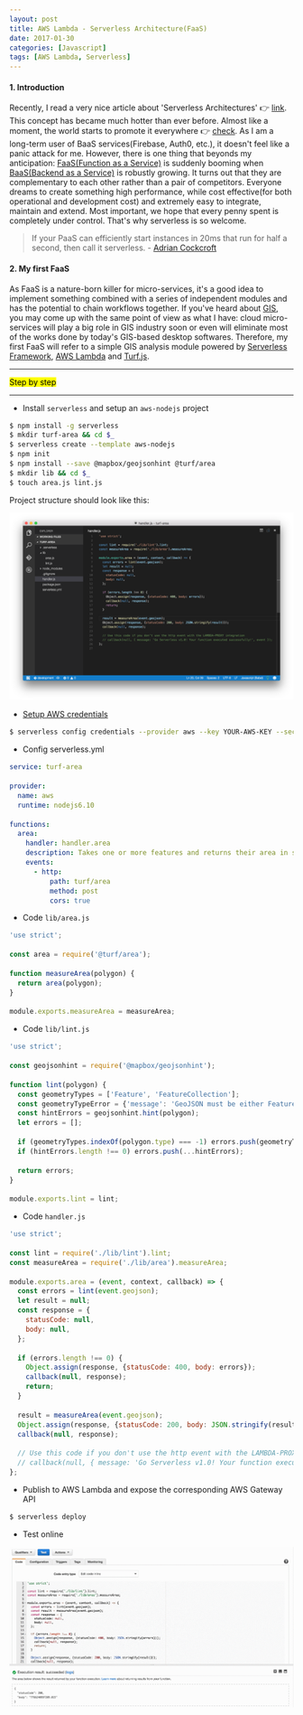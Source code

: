 ```yaml
---
layout: post
title: AWS Lambda - Serverless Architecture(FaaS)
date: 2017-01-30
categories: [Javascript]
tags: [AWS Lambda, Serverless]
---
```


#### 1. Introduction

Recently, I read a very nice article about 'Serverless Architectures' :point_right: [link](https://martinfowler.com/articles/serverless.html). This concept has became much hotter than ever before. Almost like a moment, the world starts to promote it everywhere :point_right: [check](https://github.com/JustServerless/awesome-serverless). As I am a long-term user of BaaS services(Firebase, Auth0, etc.), it doesn't feel like a panic attack for me. However, there is one thing that beyonds my anticipation: [FaaS(Function as a Service)](https://en.wikipedia.org/wiki/Function_as_a_Service) is suddenly booming when [BaaS(Backend as a Service)](https://en.wikipedia.org/wiki/Mobile_backend_as_a_service) is robustly growing. It turns out that they are complementary to each other rather than a pair of competitors. Everyone dreams to create something high performance, while cost effective(for both operational and development cost) and extremely easy to integrate, maintain and extend. Most important, we hope that every penny spent is completely under control. That's why serverless is so welcome.

> If your PaaS can efficiently start instances in 20ms that run for half a second, then call it serverless. - [Adrian Cockcroft](https://twitter.com/adrianco)

#### 2. My first FaaS

As FaaS is a nature-born killer for micro-services, it's a good idea to implement something combined with a series of independent modules and has the potential to chain workflows together. If you've heard about [GIS](http://www.esri.com/what-is-gis), you may come up with the same point of view as what I have: cloud micro-services will play a big role in GIS industry soon or even will eliminate most of the works done by today's GIS-based desktop softwares. Therefore, my first FaaS will refer to a simple GIS analysis module powered by [Serverless Framework](https://serverless.com/), [AWS Lambda](https://aws.amazon.com/lambda/) and [Turf.js](https://github.com/Turfjs/turf).

<hr>
<mark>Step by step</mark>
<hr>

* Install `serverless` and setup an `aws-nodejs` project

```bash
$ npm install -g serverless
$ mkdir turf-area && cd $_
$ serverless create --template aws-nodejs
$ npm init
$ npm install --save @mapbox/geojsonhint @turf/area
$ mkdir lib && cd $_
$ touch area.js lint.js
```

Project structure should look like this:

![Project structure](/assets/img/blogs/20170130-2.png)

*  [Setup AWS credentials]((https://serverless.com/framework/docs/providers/aws/guide/credentials/))

```bash
$ serverless config credentials --provider aws --key YOUR-AWS-KEY --secret YOUR-AWS-SECRET
```

* Config serverless.yml

```yml
service: turf-area

provider:
  name: aws
  runtime: nodejs6.10

functions:
  area:
    handler: handler.area
    description: Takes one or more features and returns their area in square meters.
    events:
      - http:
          path: turf/area
          method: post
          cors: true
```

* Code `lib/area.js`

```javascript
'use strict';

const area = require('@turf/area');

function measureArea(polygon) {
  return area(polygon);
}

module.exports.measureArea = measureArea;
```

* Code `lib/lint.js`

```javascript
'use strict';

const geojsonhint = require('@mapbox/geojsonhint');

function lint(polygon) {
  const geometryTypes = ['Feature', 'FeatureCollection'];
  const geometryTypeError = {'message': 'GeoJSON must be either Feature or FeatureCollection.'};
  const hintErrors = geojsonhint.hint(polygon);
  let errors = [];

  if (geometryTypes.indexOf(polygon.type) === -1) errors.push(geometryTypeError);
  if (hintErrors.length !== 0) errors.push(...hintErrors);

  return errors;
}

module.exports.lint = lint;
```

* Code `handler.js`

```javascript
'use strict';

const lint = require('./lib/lint').lint;
const measureArea = require('./lib/area').measureArea;

module.exports.area = (event, context, callback) => {
  const errors = lint(event.geojson);
  let result = null;
  const response = {
    statusCode: null,
    body: null,
  };

  if (errors.length !== 0) {
    Object.assign(response, {statusCode: 400, body: errors});
    callback(null, response);
    return;
  }

  result = measureArea(event.geojson);
  Object.assign(response, {statusCode: 200, body: JSON.stringify(result)});
  callback(null, response);

  // Use this code if you don't use the http event with the LAMBDA-PROXY integration
  // callback(null, { message: 'Go Serverless v1.0! Your function executed successfully!', event });
};

```

* Publish to AWS Lambda and expose the corresponding AWS Gateway API

```bash
$ serverless deploy
```

* Test online

![Test FaaS Online](/assets/img/blogs/20170130-1.gif)

